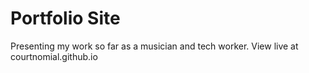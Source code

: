 # Portfolio Site

Presenting my work so far as a musician and tech worker.
View live at courtnomial.github.io
